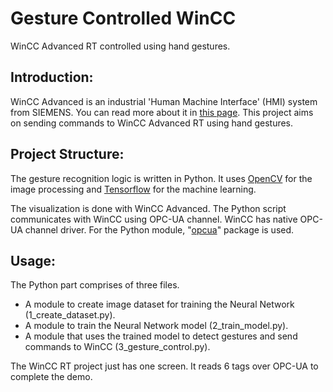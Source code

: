 # Gesture Controlled WinCC
WinCC Advanced RT controlled using hand gestures.

## Introduction:
WinCC Advanced is an industrial 'Human Machine Interface' (HMI) system from SIEMENS. You can read more about it in [this page](http://siemens.com/wincc-advanced).
This project aims on sending commands to WinCC Advanced RT using hand gestures.
  
## Project Structure:
The gesture recognition logic is written in Python. It uses [OpenCV](https://opencv.org/) for the image processing and [Tensorflow](https://www.tensorflow.org/) for the machine learning. 
    
The visualization is done with WinCC Advanced. The Python script communicates with WinCC using OPC-UA channel. WinCC has native OPC-UA channel driver. For the Python module, "[opcua](https://github.com/FreeOpcUa/python-opcua)" package is used. 
  
## Usage:
The Python part comprises of three files. 
* A module to create image dataset for training the Neural Network (1_create_dataset.py).
* A module to train the Neural Network model (2_train_model.py).
* A module that uses the trained model to detect gestures and send commands to WinCC (3_gesture_control.py).
  
The WinCC RT project just has one screen. It reads 6 tags over OPC-UA to complete the demo.
